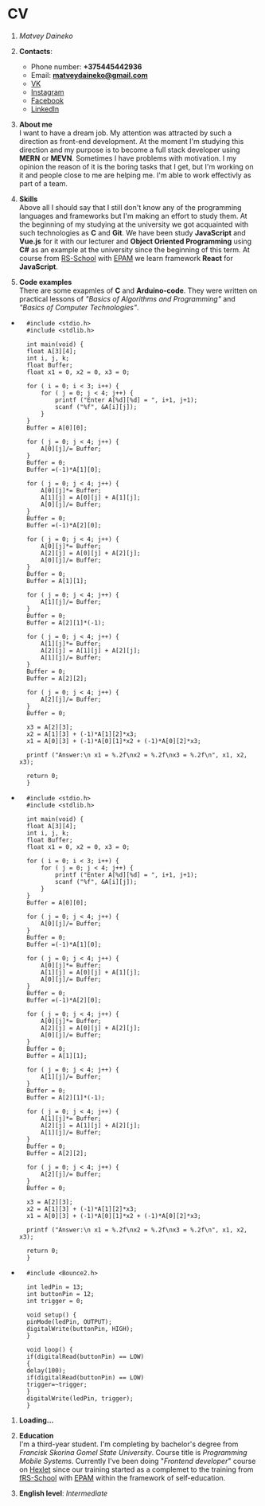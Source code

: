 # CV
1. *Matvey Daineko*

1. **Contacts**:
    * Phone number: **+375445442936**
    * Email: **matveydaineko@gmail.com**
    * [VK](https://vk.com/matvey.na_popei)
    * [Instagram](https://www.instagram.com/_._mot_._/?hl=ru)
    * [Facebook](https://www.facebook.com/matvey.daineko/)
    * [LinkedIn](https://www.linkedin.com/in/matvey-daineko-bb7542196/)

1. **About me**\
I want to have a dream job. My attention was attracted by such a direction as front-end development. At the moment I'm studying this direction and my purpose is to become a full stack developer using **MERN** or **MEVN**. Sometimes I have problems with motivation. I my opinion the reason of it is the boring tasks that I get, but I'm working on it and people close to me are helping me. I'm able to work effectivly as part of a team.

1. **Skills**\
Above all I should say that I still don't know any of the programming languages and frameworks but I'm making an effort to study them. At the beginning of my studying at the university we got acquainted with such technologies as **C** and **Git**. We have been study **JavaScript** and **Vue.js** for it with our lecturer and **Object Oriented Programming** using **C#** as an example at the university since the beginning of this term. At course from [RS-School](https://rs.school/) with [EPAM](https://training.by/#!/Home?lang=ru) we learn framework **React** for **JavaScript**.

1. **Code examples**\
There are some exapmles of **C** and **Arduino-code**. They were written on practical lessons of *"Basics of Algorithms and Programming"* and *"Basics of Computer Technologies"*.


* ```
    #include <stdio.h>
    #include <stdlib.h>

    int main(void) { 
    float A[3][4]; 
    int i, j, k; 
    float Buffer; 
    float x1 = 0, x2 = 0, x3 = 0;

    for ( i = 0; i < 3; i++) { 
        for ( j = 0; j < 4; j++) { 
            printf ("Enter A[%d][%d] = ", i+1, j+1); 
            scanf ("%f", &A[i][j]);
        } 
    } 
    Buffer = A[0][0];

    for ( j = 0; j < 4; j++) { 
        A[0][j]/= Buffer; 
    } 
    Buffer = 0; 
    Buffer =(-1)*A[1][0];

    for ( j = 0; j < 4; j++) { 
        A[0][j]*= Buffer; 
        A[1][j] = A[0][j] + A[1][j]; 
        A[0][j]/= Buffer;
    } 
    Buffer = 0; 
    Buffer =(-1)*A[2][0];

    for ( j = 0; j < 4; j++) { 
        A[0][j]*= Buffer; 
        A[2][j] = A[0][j] + A[2][j]; 
        A[0][j]/= Buffer;
    } 
    Buffer = 0; 
    Buffer = A[1][1];

    for ( j = 0; j < 4; j++) { 
        A[1][j]/= Buffer; 
    }
    Buffer = 0; 
    Buffer = A[2][1]*(-1);

    for ( j = 0; j < 4; j++) { 
        A[1][j]*= Buffer; 
        A[2][j] = A[1][j] + A[2][j]; 
        A[1][j]/= Buffer;
    } 
    Buffer = 0; 
    Buffer = A[2][2];

    for ( j = 0; j < 4; j++) { 
        A[2][j]/= Buffer; 
    } 
    Buffer = 0;

    x3 = A[2][3]; 
    x2 = A[1][3] + (-1)*A[1][2]*x3; 
    x1 = A[0][3] + (-1)*A[0][1]*x2 + (-1)*A[0][2]*x3;

    printf ("Answer:\n x1 = %.2f\nx2 = %.2f\nx3 = %.2f\n", x1, x2, x3);

    return 0;
    }

    ```

* ```
    #include <stdio.h>
    #include <stdlib.h>

    int main(void) { 
    float A[3][4]; 
    int i, j, k; 
    float Buffer; 
    float x1 = 0, x2 = 0, x3 = 0;

    for ( i = 0; i < 3; i++) { 
        for ( j = 0; j < 4; j++) { 
            printf ("Enter A[%d][%d] = ", i+1, j+1); 
            scanf ("%f", &A[i][j]);
        } 
    } 
    Buffer = A[0][0];

    for ( j = 0; j < 4; j++) { 
        A[0][j]/= Buffer; 
    } 
    Buffer = 0; 
    Buffer =(-1)*A[1][0];

    for ( j = 0; j < 4; j++) { 
        A[0][j]*= Buffer; 
        A[1][j] = A[0][j] + A[1][j]; 
        A[0][j]/= Buffer;
    } 
    Buffer = 0; 
    Buffer =(-1)*A[2][0];

    for ( j = 0; j < 4; j++) { 
        A[0][j]*= Buffer; 
        A[2][j] = A[0][j] + A[2][j]; 
        A[0][j]/= Buffer;
    } 
    Buffer = 0; 
    Buffer = A[1][1];

    for ( j = 0; j < 4; j++) { 
        A[1][j]/= Buffer; 
    }
    Buffer = 0; 
    Buffer = A[2][1]*(-1);

    for ( j = 0; j < 4; j++) { 
        A[1][j]*= Buffer; 
        A[2][j] = A[1][j] + A[2][j]; 
        A[1][j]/= Buffer;
    } 
    Buffer = 0; 
    Buffer = A[2][2];

    for ( j = 0; j < 4; j++) { 
        A[2][j]/= Buffer; 
    } 
    Buffer = 0;

    x3 = A[2][3]; 
    x2 = A[1][3] + (-1)*A[1][2]*x3; 
    x1 = A[0][3] + (-1)*A[0][1]*x2 + (-1)*A[0][2]*x3;

    printf ("Answer:\n x1 = %.2f\nx2 = %.2f\nx3 = %.2f\n", x1, x2, x3);

    return 0;
    }
    ```

* ```
    #include <Bounce2.h>

    int ledPin = 13;
    int buttonPin = 12;
    int trigger = 0;  

    void setup() {
    pinMode(ledPin, OUTPUT);
    digitalWrite(buttonPin, HIGH);  
    }

    void loop() {
    if(digitalRead(buttonPin) == LOW)
    {
    delay(100);
    if(digitalRead(buttonPin) == LOW)    
    trigger=~trigger;
    }
    digitalWrite(ledPin, trigger);
    }
    ```


1. **Loading...**

1. **Education**\
I'm a third-year student. I'm completing by bachelor's degree from *Francisk Skorina Gomel State University*. Course title is *Programming Mobile Systems*. Currently I've been doing "*Frontend developer*" course on [Hexlet](https://ru.hexlet.io) since our training started as a complemet to the training from [fRS-School](https://rs.school/) with [EPAM](https://training.by/#!/Home?lang=ru) within the framework of self-education.

1. **English level**: *Intermediate*